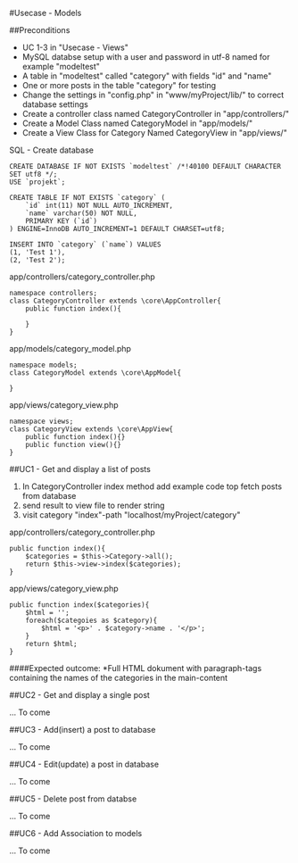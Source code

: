 #Usecase - Models

##Preconditions
* UC 1-3 in "Usecase - Views"
* MySQL databse setup with a user and password in utf-8 named for example "modeltest"
* A table in "modeltest" called "category" with fields "id" and "name"
* One or more posts in the table "category" for testing
* Change the settings in "config.php" in "www/myProject/lib/" to correct database settings
* Create a controller class named CategoryController in "app/controllers/"
* Create a Model Class named CategoryModel in "app/models/"
* Create a View Class for Category Named CategoryView  in "app/views/"

SQL - Create database

	CREATE DATABASE IF NOT EXISTS `modeltest` /*!40100 DEFAULT CHARACTER SET utf8 */;
	USE `projekt`;

	CREATE TABLE IF NOT EXISTS `category` (
		`id` int(11) NOT NULL AUTO_INCREMENT,
		`name` varchar(50) NOT NULL,
		PRIMARY KEY (`id`)
	) ENGINE=InnoDB AUTO_INCREMENT=1 DEFAULT CHARSET=utf8;
	
	INSERT INTO `category` (`name`) VALUES
	(1, 'Test 1'),
	(2, 'Test 2');

app/controllers/category_controller.php

	namespace controllers;
	class CategoryController extends \core\AppController{
		public function index(){
			
		}
	}

app/models/category_model.php

	namespace models;
	class CategoryModel extends \core\AppModel{
		
	}

app/views/category_view.php

	namespace views;
	class CategoryView extends \core\AppView{
		public function index(){}
		public function view(){}
	}

##UC1 - Get and display a list of posts
1. In CategoryController index method add example code top fetch posts from database
2. send result to view file to render string
2. visit category "index"-path "localhost/myProject/category"

app/controllers/category_controller.php

	public function index(){
		$categories = $this->Category->all();
		return $this->view->index($categories);
	}

app/views/category_view.php

	public function index($categories){
		$html = '';
		foreach($categoies as $category){
			$html = '<p>' . $category->name . '</p>';
		}
		return $html;
	}

####Expected outcome:
	*Full HTML dokument with paragraph-tags containing the names of the categories in the main-content

##UC2 - Get and display a single post

... To come

##UC3 - Add(insert) a post to database

... To come

##UC4 - Edit(update) a post in database

... To come

##UC5 - Delete post from databse

... To come

##UC6 - Add Association to models

... To come